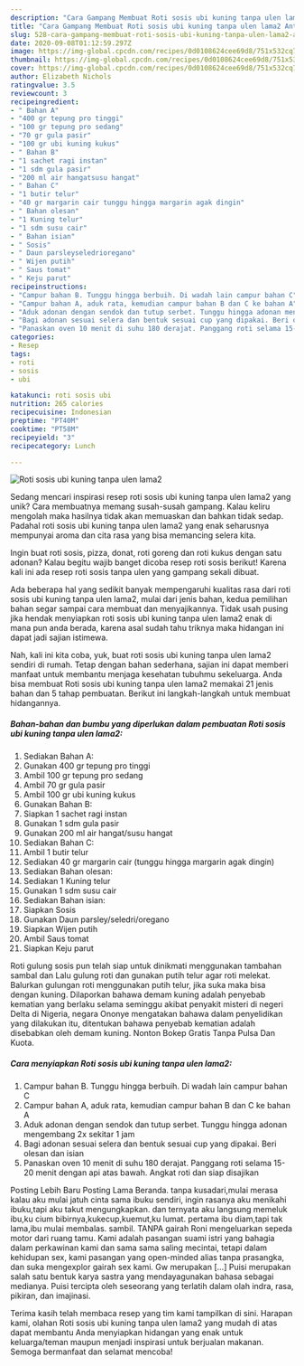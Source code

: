 ```yaml
---
description: "Cara Gampang Membuat Roti sosis ubi kuning tanpa ulen lama2 Anti Gagal"
title: "Cara Gampang Membuat Roti sosis ubi kuning tanpa ulen lama2 Anti Gagal"
slug: 528-cara-gampang-membuat-roti-sosis-ubi-kuning-tanpa-ulen-lama2-anti-gagal
date: 2020-09-08T01:12:59.297Z
image: https://img-global.cpcdn.com/recipes/0d0108624cee69d8/751x532cq70/roti-sosis-ubi-kuning-tanpa-ulen-lama2-foto-resep-utama.jpg
thumbnail: https://img-global.cpcdn.com/recipes/0d0108624cee69d8/751x532cq70/roti-sosis-ubi-kuning-tanpa-ulen-lama2-foto-resep-utama.jpg
cover: https://img-global.cpcdn.com/recipes/0d0108624cee69d8/751x532cq70/roti-sosis-ubi-kuning-tanpa-ulen-lama2-foto-resep-utama.jpg
author: Elizabeth Nichols
ratingvalue: 3.5
reviewcount: 3
recipeingredient:
- " Bahan A"
- "400 gr tepung pro tinggi"
- "100 gr tepung pro sedang"
- "70 gr gula pasir"
- "100 gr ubi kuning kukus"
- " Bahan B"
- "1 sachet ragi instan"
- "1 sdm gula pasir"
- "200 ml air hangatsusu hangat"
- " Bahan C"
- "1 butir telur"
- "40 gr margarin cair tunggu hingga margarin agak dingin"
- " Bahan olesan"
- "1 Kuning telur"
- "1 sdm susu cair"
- " Bahan isian"
- " Sosis"
- " Daun parsleyseledrioregano"
- " Wijen putih"
- " Saus tomat"
- " Keju parut"
recipeinstructions:
- "Campur bahan B. Tunggu hingga berbuih. Di wadah lain campur bahan C"
- "Campur bahan A, aduk rata, kemudian campur bahan B dan C ke bahan A"
- "Aduk adonan dengan sendok dan tutup serbet. Tunggu hingga adonan mengembang 2x sekitar 1 jam"
- "Bagi adonan sesuai selera dan bentuk sesuai cup yang dipakai. Beri olesan dan isian"
- "Panaskan oven 10 menit di suhu 180 derajat. Panggang roti selama 15-20 menit dengan api atas bawah. Angkat roti dan siap disajikan"
categories:
- Resep
tags:
- roti
- sosis
- ubi

katakunci: roti sosis ubi 
nutrition: 265 calories
recipecuisine: Indonesian
preptime: "PT40M"
cooktime: "PT58M"
recipeyield: "3"
recipecategory: Lunch

---
```



![Roti sosis ubi kuning tanpa ulen lama2](https://img-global.cpcdn.com/recipes/0d0108624cee69d8/751x532cq70/roti-sosis-ubi-kuning-tanpa-ulen-lama2-foto-resep-utama.jpg)

Sedang mencari inspirasi resep roti sosis ubi kuning tanpa ulen lama2 yang unik? Cara membuatnya memang susah-susah gampang. Kalau keliru mengolah maka hasilnya tidak akan memuaskan dan bahkan tidak sedap. Padahal roti sosis ubi kuning tanpa ulen lama2 yang enak seharusnya mempunyai aroma dan cita rasa yang bisa memancing selera kita.

Ingin buat roti sosis, pizza, donat, roti goreng dan roti kukus dengan satu adonan? Kalau begitu wajib banget dicoba resep roti sosis berikut! Karena kali ini ada resep roti sosis tanpa ulen yang gampang sekali dibuat.

Ada beberapa hal yang sedikit banyak mempengaruhi kualitas rasa dari roti sosis ubi kuning tanpa ulen lama2, mulai dari jenis bahan, kedua pemilihan bahan segar sampai cara membuat dan menyajikannya. Tidak usah pusing jika hendak menyiapkan roti sosis ubi kuning tanpa ulen lama2 enak di mana pun anda berada, karena asal sudah tahu triknya maka hidangan ini dapat jadi sajian istimewa.


Nah, kali ini kita coba, yuk, buat roti sosis ubi kuning tanpa ulen lama2 sendiri di rumah. Tetap dengan bahan sederhana, sajian ini dapat memberi manfaat untuk membantu menjaga kesehatan tubuhmu sekeluarga. Anda bisa membuat Roti sosis ubi kuning tanpa ulen lama2 memakai 21 jenis bahan dan 5 tahap pembuatan. Berikut ini langkah-langkah untuk membuat hidangannya.

<!--inarticleads1-->

##### Bahan-bahan dan bumbu yang diperlukan dalam pembuatan Roti sosis ubi kuning tanpa ulen lama2:

1. Sediakan  Bahan A:
1. Gunakan 400 gr tepung pro tinggi
1. Ambil 100 gr tepung pro sedang
1. Ambil 70 gr gula pasir
1. Ambil 100 gr ubi kuning kukus
1. Gunakan  Bahan B:
1. Siapkan 1 sachet ragi instan
1. Gunakan 1 sdm gula pasir
1. Gunakan 200 ml air hangat/susu hangat
1. Sediakan  Bahan C:
1. Ambil 1 butir telur
1. Sediakan 40 gr margarin cair (tunggu hingga margarin agak dingin)
1. Sediakan  Bahan olesan:
1. Sediakan 1 Kuning telur
1. Gunakan 1 sdm susu cair
1. Sediakan  Bahan isian:
1. Siapkan  Sosis
1. Gunakan  Daun parsley/seledri/oregano
1. Siapkan  Wijen putih
1. Ambil  Saus tomat
1. Siapkan  Keju parut


Roti gulung sosis pun telah siap untuk dinikmati menggunakan tambahan sambal dan Lalu gulung roti dan gunakan putih telur agar roti melekat. Balurkan gulungan roti menggunakan putih telur, jika suka maka bisa dengan kuning. Dilaporkan bahawa demam kuning adalah penyebab kematian yang berlaku selama seminggu akibat penyakit misteri di negeri Delta di Nigeria, negara Ononye mengatakan bahawa dalam penyelidikan yang dilakukan itu, ditentukan bahawa penyebab kematian adalah disebabkan oleh demam kuning. Nonton Bokep Gratis Tanpa Pulsa Dan Kuota. 

<!--inarticleads2-->

##### Cara menyiapkan Roti sosis ubi kuning tanpa ulen lama2:

1. Campur bahan B. Tunggu hingga berbuih. Di wadah lain campur bahan C
1. Campur bahan A, aduk rata, kemudian campur bahan B dan C ke bahan A
1. Aduk adonan dengan sendok dan tutup serbet. Tunggu hingga adonan mengembang 2x sekitar 1 jam
1. Bagi adonan sesuai selera dan bentuk sesuai cup yang dipakai. Beri olesan dan isian
1. Panaskan oven 10 menit di suhu 180 derajat. Panggang roti selama 15-20 menit dengan api atas bawah. Angkat roti dan siap disajikan


Posting Lebih Baru Posting Lama Beranda. tanpa kusadari,mulai merasa kalau aku mulai jatuh cinta sama ibuku sendiri, ingin rasanya aku menikahi ibuku,tapi aku takut mengungkapkan. dan ternyata aku langsung memeluk ibu,ku cium bibirnya,kukecup,kuemut,ku lumat. pertama ibu diam,tapi tak lama,ibu mulai membalas. sambil. TANPA gairah Roni mengeluarkan sepeda motor dari ruang tamu. Kami adalah pasangan suami istri yang bahagia dalam perkawinan kami dan sama sama saling mecintai, tetapi dalam kehidupan sex, kami pasangan yang open-minded alias tanpa prasangka, dan suka mengexplor gairah sex kami. Gw merupakan […] Puisi merupakan salah satu bentuk karya sastra yang mendayagunakan bahasa sebagai medianya. Puisi tercipta oleh seseorang yang terlatih dalam olah indra, rasa, pikiran, dan imajinasi. 

Terima kasih telah membaca resep yang tim kami tampilkan di sini. Harapan kami, olahan Roti sosis ubi kuning tanpa ulen lama2 yang mudah di atas dapat membantu Anda menyiapkan hidangan yang enak untuk keluarga/teman maupun menjadi inspirasi untuk berjualan makanan. Semoga bermanfaat dan selamat mencoba!
